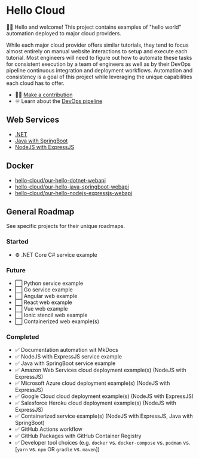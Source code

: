 # Hello Cloud

👋🏼 Hello and welcome! This project contains examples of "hello world" automation deployed to major cloud providers.

While each major cloud provider offers similar tutorials, they tend to focus almost entirely on manual website interactions to setup and execute each tutorial. Most engineers will need to figure out how to automate these tasks for consistent execution by a team of engineers as well as by their DevOps pipeline continuous integration and deployment workflows. Automation and consistency is a goal of this project while leveraging the unique capabilities each cloud has to offer.

- ✍🏼 [Make a contribution](./contribute.md)
- ♾️ Learn about the [DevOps pipeline](./devops.md)

## Web Services

- [.NET](./services/dotnet.md)
- [Java with SpringBoot](./services/java-springboot.md)
- [NodeJS with ExpressJS](./services/nodejs-expressjs.md)

## Docker

- [hello-cloud/our-hello-dotnet-webapi](./services/dotnet.md)
- [hello-cloud/our-hello-java-springboot-webapi](./services/java-springboot.md)
- [hello-cloud/our-hello-nodejs-expressjs-webapi](./services/nodejs-expressjs.md)

## General Roadmap

See specific projects for their unique roadmaps.

### Started

- ⚙️ .NET Core C# service example

### Future

- ⬜ Python service example
- ⬜ Go service example
- ⬜ Angular web example
- ⬜ React web example
- ⬜ Vue web example
- ⬜ Ionic stencil web example
- ⬜ Containerized web example(s)

### Completed

- ✅ Documentation automation wit MkDocs
- ✅ NodeJS with ExpressJS service example
- ✅ Java with SpringBoot service example
- ✅ Amazon Web Services cloud deployment example(s) (NodeJS with ExpressJS)
- ✅ Microsoft Azure cloud deployment example(s) (NodeJS with ExpressJS)
- ✅ Google Cloud cloud deployment example(s) (NodeJS with ExpressJS)
- ✅ Salesforce Heroku cloud deployment example(s) (NodeJS with ExpressJS)
- ✅ Containerized service example(s) (NodeJS with ExpressJS, Java with SpringBoot)
- ✅ GitHub Actions workflow
- ✅ GitHub Packages with GitHub Container Registry
- ✅ Developer tool choices (e.g. `docker` vs. `docker-compose` vs. `podman` vs. [`yarn` vs. `npm` OR `gradle` vs. `maven`])
